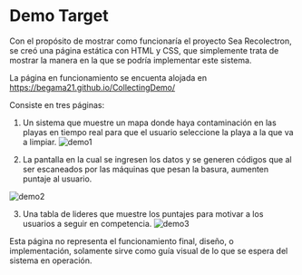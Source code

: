 
# Demo Target

Con el propósito de mostrar como funcionaría el proyecto Sea Recolectron, se creó una página estática con HTML y CSS, que simplemente trata de mostrar
la manera en la que se podría implementar este sistema. 

La página en funcionamiento se encuenta alojada en https://begama21.github.io/CollectingDemo/

Consiste en tres páginas:

1. Un sistema que muestre un mapa donde haya contaminación en las playas en tiempo real para que el usuario seleccione la playa a la que va a limpiar.
![demo1](https://user-images.githubusercontent.com/70116251/168498826-40a89f6c-4b48-41c5-841f-e59e7bad6dae.png)


2. La pantalla en la cual se ingresen los datos y se generen códigos que al ser escaneados por las máquinas que pesan la basura, aumenten puntaje al usuario.

![demo2](https://user-images.githubusercontent.com/70116251/168498828-c73b7eff-63e7-45ac-a5f3-ac61e8919789.png)


3. Una tabla de lideres que muestre los puntajes para motivar a los usuarios a seguir en competencia.
![demo3](https://user-images.githubusercontent.com/70116251/168498830-4a126152-79bc-432f-b80f-3b525e4dc018.png)

Esta página no representa el funcionamiento final, diseño, o implementación, solamente sirve como guía visual de lo que se espera del sistema en operación.
